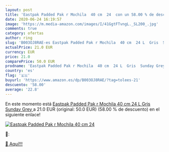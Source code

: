 ```yaml
---
layout: post
title: 'Eastpak Padded Pak r Mochila  40 cm  24  con un 58.00 % de descuento'
date: 2020-06-24 16:19:57
image: 'https://m.media-amazon.com/images/I/41GgtFTvngL._SL200_.jpg'
comments: true
category: ofertas
author: ring
slug: 'B003OJ8RAE-es Eastpak Padded Pak r Mochila  40 cm  24 L  Gris  Sunday Grey '
actualPrice: 21.0 EUR
currency: EUR
price: 21.0
comparePrice: 50.0 EUR
prodname: 'Eastpak Padded Pak r Mochila  40 cm  24 L  Gris  Sunday Grey '
country: 'es'
flag: '🇪🇸'
buyurl: 'https://www.amazon.es/dp/B003OJ8RAE/?tag=tolees-21'
descuento: '58.00'
average: '22.8'
---
```


En este momento está [Eastpak Padded Pak r Mochila  40 cm  24 L  Gris  Sunday Grey ](https://www.amazon.es/dp/B003OJ8RAE/?tag=tolees-21) a 21.0 EUR (original: 50.0 EUR) (58.00 %  de descuento) en el siguiente enlace!

[![Eastpak Padded Pak r Mochila  40 cm  24 ](https://m.media-amazon.com/images/I/41GgtFTvngL._SL200_.jpg)](https://www.amazon.es/dp/B003OJ8RAE/?tag=tolees-21)

🔎:


[🛒 Aquí!!!](https://www.amazon.es/dp/B003OJ8RAE/?tag=tolees-21)

